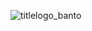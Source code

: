 ![titlelogo_banto](https://github.com/NS0121/Banto_WorkFile/assets/92137794/0ab9ec0b-6830-460c-922c-ddad7782b6bc)
